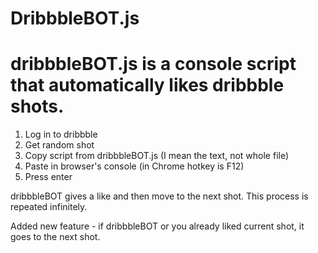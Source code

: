 # DribbbleBOT.js
# dribbbleBOT.js is a console script that automatically likes dribbble shots.

1. Log in to dribbble
2. Get random shot
3. Copy script from dribbbleBOT.js (I mean the text, not whole file)
4. Paste in browser's console (in Chrome hotkey is F12)
5. Press enter


dribbbleBOT gives a like and then move to the next shot. This process is repeated infinitely.

Added new feature - if dribbbleBOT or you already liked current shot, it goes to the next shot. 

